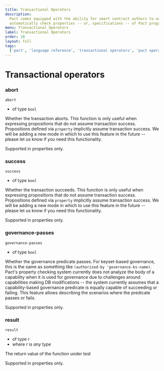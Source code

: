 ```yaml
---
title: Transactional Operators
description:
  Pact comes equipped with the ability for smart contract authors to express and
  automatically check properties -- or, specifications -- of Pact programs.
menu: Transactional Operators
label: Transactional Operators
order: 10
layout: full
tags:
  ['pact', 'language reference', 'transactional operators', 'pact operators']
---
```


# Transactional operators

### abort

```pact
abort
```

- of type `bool`

Whether the transaction aborts. This function is only useful when expressing
propositions that do not assume transaction success. Propositions defined via
`property` implicitly assume transaction success. We will be adding a new mode
in which to use this feature in the future -- please let us know if you need
this functionality.

Supported in properties only.

### success

```pact
success
```

- of type `bool`

Whether the transaction succeeds. This function is only useful when expressing
propositions that do not assume transaction success. Propositions defined via
`property` implicitly assume transaction success. We will be adding a new mode
in which to use this feature in the future -- please let us know if you need
this functionality.

Supported in properties only.

### governance-passes

```pact
governance-passes
```

- of type `bool`

Whether the governance predicate passes. For keyset-based governance, this is
the same as something like `(authorized-by 'governance-ks-name)`. Pact's
property checking system currently does not analyze the body of a capability
when it is used for governance due to challenges around capabilities making DB
modifications -- the system currently assumes that a capability-based governance
predicate is equally capable of succeeding or failing. This feature allows
describing the scenarios where the predicate passes or fails.

Supported in properties only.

### result

```pact
result
```

- of type _r_
- where _r_ is _any type_

The return value of the function under test

Supported in properties only.
